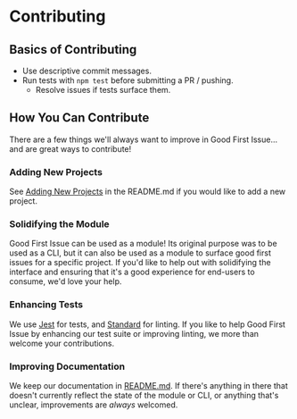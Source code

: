 # Contributing

## Basics of Contributing

- Use descriptive commit messages.
- Run tests with `npm test` before submitting a PR / pushing.
  - Resolve issues if tests surface them.

## How You Can Contribute

There are a few things we'll always want to improve in Good First Issue... and are great ways to contribute!

### Adding New Projects

See [Adding New Projects](https://github.com/bnb/good-first-issue#adding-new-projects) in the README.md if you would like to add a new project.

### Solidifying the Module

Good First Issue can be used as a module! Its original purpose was to be used as a CLI, but it can also be used as a module to surface good first issues for a specific project. If you'd like to help out with solidifying the interface and ensuring that it's a good experience for end-users to consume, we'd love your help.

### Enhancing Tests

We use [Jest](https://www.npmjs.com/package/jest) for tests, and [Standard](https://www.npmjs.com/package/standard) for linting. If you like to help Good First Issue by enhancing our test suite or improving linting, we more than welcome your contributions.

### Improving Documentation

We keep our documentation in [README.md](./README.md). If there's anything in there that doesn't currently reflect the state of the module or CLI, or anything that's unclear, improvements are *always* welcomed.
